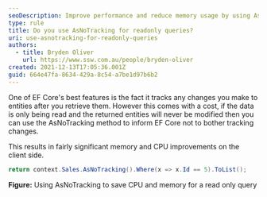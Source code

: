 ```yaml
---
seoDescription: Improve performance and reduce memory usage by using AsNoTracking for readonly queries in EF Core.
type: rule
title: Do you use AsNoTracking for readonly queries?
uri: use-asnotracking-for-readonly-queries
authors:
  - title: Bryden Oliver
    url: https://www.ssw.com.au/people/bryden-oliver
created: 2021-12-13T17:05:36.001Z
guid: 664e47fa-8634-429a-8c54-a7be1d97b6b2
---
```


One of EF Core's best features is the fact it tracks any changes you make to entities after you retrieve them. However this comes with a cost, if the data is only being read and the returned entities will never be modified then you can use the AsNoTracking method to inform EF Core not to bother tracking changes.

This results in fairly significant memory and CPU improvements on the client side.

<!--endintro-->

```cs
return context.Sales.AsNoTracking().Where(x => x.Id == 5).ToList();
```

**Figure:** Using AsNoTracking to save CPU and memory for a read only query
